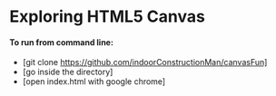 # Exploring HTML5 Canvas

#### To run from command line:
* [git clone https://github.com/indoorConstructionMan/canvasFun]
* [go inside the directory]
* [open index.html with google chrome]

